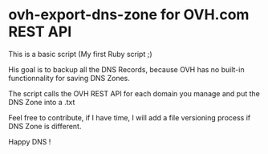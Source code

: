 ovh-export-dns-zone for OVH.com REST API
===================

This is a basic script (My first Ruby script ;)

His goal is to backup all the DNS Records, because OVH has no built-in functionnality for saving DNS Zones.

The script calls the OVH REST API for each domain you manage and put the DNS Zone into a .txt

Feel free to contribute, if I have time, I will add a file versioning process if DNS Zone is different.

Happy DNS !
